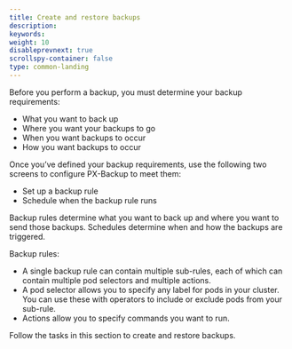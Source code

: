 ```yaml
---
title: Create and restore backups
description: 
keywords: 
weight: 10
disableprevnext: true
scrollspy-container: false
type: common-landing
---
```


Before you perform a backup, you must determine your backup requirements:

* What you want to back up
* Where you want your backups to go
* When you want backups to occur
* How you want backups to occur

Once you’ve defined your backup requirements, use the following two screens to configure PX-Backup to meet them:

* Set up a backup rule
* Schedule when the backup rule runs

Backup rules determine what you want to back up and where you want to send those backups. Schedules determine when and how the backups are triggered. 

Backup rules:

* A single backup rule can contain multiple sub-rules, each of which can contain multiple pod selectors and multiple actions. 
* A pod selector allows you to specify any label for pods in your cluster. You can use these with operators to include or exclude pods from your sub-rule. 
* Actions allow you to specify commands you want to run.

Follow the tasks in this section to create and restore backups. 